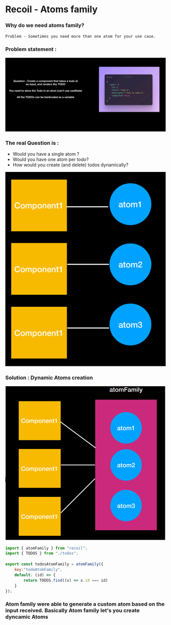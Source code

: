 # Recoil - Atoms family

### Why do we need atoms family?
    Problem - Sometimes you need more than one atom for your use case.

### Problem statement :
<img src="./src/assets/Pic-1.png" />

### The real Question is : 
- Would you have a single atom ?
- Would you have one atom per todo?
- How would you create (and delete) todos dynamically?

<img src="./src/assets/Pic-3.png" />

### Solution : Dynamic Atoms creation
<img src="./src/assets/Pic-2.png" />

```javascript
import { atomFamily } from "recoil";
import { TODOS } from "./todos";

export const todosAtomFamily = atomFamily({
    key:"todoAtomFamily",
    default: (id) => {
        return TODOS.find((x) => x.id === id)
    }
});
```

### Atom family were able to generate a custom atom based on the input received. Basically Atom family let's you create dyncamic Atoms